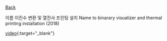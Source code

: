 [Back](../index.md)

이름 이진수 변환 및 열전사 프린팅 설치 Name to binarary visualizer and thermal printing installation (2018)  
  
[video](https://drive.google.com/file/d/1e2rGc_futrYHMsClwydtaxQa6nLCU-vW/view?usp=sharing){:target="_blank"}
